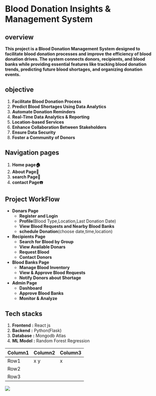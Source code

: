 
# Blood Donation Insights & Management System
## overview
**This project is a Blood Donation Management System designed to facilitate blood donation processes and improve the efficiency of blood donation drives. The system connects donors, recipients, and blood banks while providing essential features like tracking blood donation trends, predicting future blood shortages, and organizing donation events.**
## objective
1. **Facilitate Blood Donation Process**
2. **Predict Blood Shortages Using Data Analytics**
3. **Automate Donation Reminders** 
4. **Real-Time Data Analytics & Reporting**
5. **Location-based Services**
6. **Enhance Collaboration Between Stakeholders**
7. **Ensure Data Security**
8. **Foster a Community of Donors**
## Navigation pages
 1. **Home page🏠** 
 1. **About Page🧾**
 1. **search Page🔎**
 1. **contact Page☎️**
## Project WorkFlow
 - **Donars Page**
   - **Register and Login**
   - **Profile**(Blood Type,Location,Last Donation Date)
   - **View Blood Requests and Nearby Blood Banks**
   - **schedule Donation**(choose date,time,location)
  - **Recipients Page**
    - **Search for Blood by Group**
    - **View Available Donars**
    - **Request Blood**
    - **Contact Donors**
   - **Blood Banks Page**
     - **Manage Blood Inventory**
     - **View & Approve Blood Requests**
     - **Notify Donors about Shortage**
   - **Admin Page**
      - **Dashboard**
      - **Approve Blood Banks**
      - **Monitor & Analyze**
## Tech stacks
 1. **Frontend** **:** React js
 1. **Backend**  **:** Python(Flask)
 1. **Database** **:** Mongodb Atlas
 1. **ML Model** **:** Random Forest Regression

  

|Column1  |Column2  |Column3  |
|---------|---------|---------|
|Row1     |   x y     |     x    |
|Row2     |         |         |
|Row3     |         |         |

<img src="/blood-management/img/img.png">



  
    
